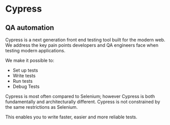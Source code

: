 # Cypress

## QA automation

Cypress is a next generation front end testing tool built for the modern web. We address the key pain points developers and QA engineers face when testing modern applications.

We make it possible to:

* Set up tests
* Write tests
* Run tests
* Debug Tests

Cypress is most often compared to Selenium; however Cypress is both fundamentally and architecturally different. Cypress is not constrained by the same restrictions as Selenium.

This enables you to write faster, easier and more reliable tests.
